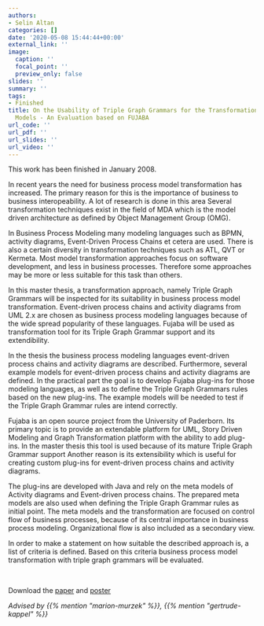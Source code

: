 ```yaml
---
authors:
- Selin Altan
categories: []
date: '2020-05-08 15:44:44+00:00'
external_link: ''
image:
  caption: ''
  focal_point: ''
  preview_only: false
slides: ''
summary: ''
tags:
- Finished
title: On the Usability of Triple Graph Grammars for the Transformation Business Process
  Models - An Evaluation based on FUJABA
url_code: ''
url_pdf: ''
url_slides: ''
url_video: ''
---
```


This work has been finished in January 2008.

In recent years the need for business process model transformation has increased. The primary reason for this is the importance of business to business interopeability. A lot of research is done in this area Several transformation techniques exist in the field of MDA which is the model driven architecture as defined by Object Management Group (OMG).

In Business Process Modeling many modeling languages such as BPMN, activity diagrams, Event-Driven Process Chains et cetera are used. There is also a certain diversity in transformation techniques such as ATL, QVT or Kermeta. Most model transformation approaches focus on software development, and less in business processes. Therefore some approaches may be more or less suitable for this task than others.

In this master thesis, a transformation approach, namely Triple Graph Grammars will be inspected for its suitability in business process model transformation. Event-driven process chains and activity diagrams from UML 2.x are chosen as business process modeling languages because of the wide spread popularity of these languages. Fujaba will be used as transformation tool for its Triple Graph Grammar support and its extendibility.

In the thesis the business process modeling languages event-driven process chains and activity diagrams are described. Furthermore, several example models for event-driven process chains and activity diagrams are defined. In the practical part the goal is to develop Fujaba plug-ins for those modeling languages, as well as to define the Triple Graph Grammars rules based on the new plug-ins. The example models will be needed to test if the Triple Graph Grammar rules are intend correctly.

Fujaba is an open source project from the University of Paderborn. Its primary topic is to provide an extendable platform for UML, Story Driven Modeling and Graph Transformation platform with the ability to add plug-ins. In the master thesis this tool is used because of its mature Triple Graph Grammar support Another reason is its extensibility which is useful for creating custom plug-ins for event-driven process chains and activity diagrams.

The plug-ins are developed with Java and rely on the meta models of Activity diagrams and Event-driven process chains. The prepared meta models are also used when defining the Triple Graph Grammar rules as initial point. The meta models and the transformation are focused on control flow of business processes, because of its central importance in business process modeling. Organizational flow is also included as a secondary view.

In order to make a statement on how suitable the described approach is, a list of criteria is defined. Based on this criteria business process model transformation with triple graph grammars will be evaluated.

&nbsp;

 Download the [paper](https://www.big.tuwien.ac.at/app/uploads/2016/10/Altan_papers.pdf) and [poster](https://www.big.tuwien.ac.at/app/uploads/2016/10/Altan_poster.pdf)

*Advised by {{% mention "marion-murzek" %}}, {{% mention "gertrude-kappel" %}}*